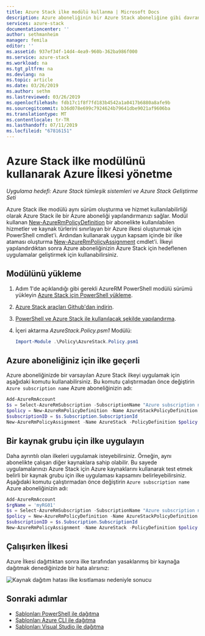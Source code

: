 ```yaml
---
title: Azure Stack ilke modülü kullanma | Microsoft Docs
description: Azure aboneliğinin bir Azure Stack aboneliğine gibi davranacak şekilde sınırlama hakkında bilgi edinin
services: azure-stack
documentationcenter: ''
author: sethmanheim
manager: femila
editor: ''
ms.assetid: 937ef34f-14d4-4ea9-960b-362ba986f000
ms.service: azure-stack
ms.workload: na
ms.tgt_pltfrm: na
ms.devlang: na
ms.topic: article
ms.date: 03/26/2019
ms.author: sethm
ms.lastreviewed: 03/26/2019
ms.openlocfilehash: fdb17c1f8f7fd183b4542a1a0417b6880a8afe9b
ms.sourcegitcommit: b36d078e699c7924624b79641dbe9021af9606ba
ms.translationtype: MT
ms.contentlocale: tr-TR
ms.lasthandoff: 07/11/2019
ms.locfileid: "67816151"
---
```

# <a name="manage-azure-policy-using-the-azure-stack-policy-module"></a>Azure Stack ilke modülünü kullanarak Azure İlkesi yönetme

*Uygulama hedefi: Azure Stack tümleşik sistemleri ve Azure Stack Geliştirme Seti*

Azure Stack ilke modülü aynı sürüm oluşturma ve hizmet kullanılabilirliği olarak Azure Stack ile bir Azure aboneliği yapılandırmanızı sağlar. Modül kullanan [New-AzureRmPolicyDefinition](/powershell/module/azurerm.resources/new-azurermpolicydefinition) bir abonelikte kullanılabilen hizmetler ve kaynak türlerini sınırlayan bir Azure ilkesi oluşturmak için PowerShell cmdlet'i. Ardından kullanarak uygun kapsam içinde bir ilke ataması oluşturma [New-AzureRmPolicyAssignment](/powershell/module/azurerm.resources/new-azurermpolicyassignment) cmdlet'i. İlkeyi yapılandırdıktan sonra Azure aboneliğinizin Azure Stack için hedeflenen uygulamalar geliştirmek için kullanabilirsiniz.

## <a name="install-the-module"></a>Modülünü yükleme

1. Adım 1'de açıklandığı gibi gerekli AzureRM PowerShell modülü sürümü yükleyin [Azure Stack için PowerShell yükleme](../operator/azure-stack-powershell-install.md).
2. [Azure Stack araçları Github'dan indirin](../operator/azure-stack-powershell-download.md).
3. [PowerShell ve Azure Stack ile kullanılacak şekilde yapılandırma](azure-stack-powershell-configure-user.md).
4. İçeri aktarma *AzureStack.Policy.psm1* Modülü:


   ```powershell
   Import-Module .\Policy\AzureStack.Policy.psm1
   ```

## <a name="apply-policy-to-azure-subscription"></a>Azure aboneliğiniz için ilke geçerli

Azure aboneliğinizde bir varsayılan Azure Stack ilkeyi uygulamak için aşağıdaki komutu kullanabilirsiniz. Bu komutu çalıştırmadan önce değiştirin `Azure subscription name` Azure aboneliğinizin adı:

```powershell
Add-AzureRmAccount
$s = Select-AzureRmSubscription -SubscriptionName "Azure subscription name"
$policy = New-AzureRmPolicyDefinition -Name AzureStackPolicyDefinition -Policy (Get-AzsPolicy)
$subscriptionID = $s.Subscription.SubscriptionId
New-AzureRmPolicyAssignment -Name AzureStack -PolicyDefinition $policy -Scope /subscriptions/$subscriptionID
```

## <a name="apply-policy-to-a-resource-group"></a>Bir kaynak grubu için ilke uygulayın

Daha ayrıntılı olan ilkeleri uygulamak isteyebilirsiniz. Örneğin, aynı abonelikte çalışan diğer kaynaklara sahip olabilir. Bu sayede uygulamalarınızı Azure Stack için Azure kaynaklarını kullanarak test etmek belirli bir kaynak grubu için ilke uygulaması kapsamını belirleyebilirsiniz. Aşağıdaki komutu çalıştırmadan önce değiştirin `Azure subscription name` Azure aboneliğinizin adı:

```powershell
Add-AzureRmAccount
$rgName = 'myRG01'
$s = Select-AzureRmSubscription -SubscriptionName "Azure subscription name"
$policy = New-AzureRmPolicyDefinition -Name AzureStackPolicyDefinition -Policy (Get-AzsPolicy)
$subscriptionID = $s.Subscription.SubscriptionId
New-AzureRmPolicyAssignment -Name AzureStack -PolicyDefinition $policy -Scope /subscriptions/$subscriptionID/resourceGroups/$rgName
```

## <a name="policy-in-action"></a>Çalışırken İlkesi

Azure İlkesi dağıttıktan sonra ilke tarafından yasaklanmış bir kaynağa dağıtmak denediğinizde bir hata alırsınız:

![Kaynak dağıtım hatası ilke kısıtlaması nedeniyle sonucu](./media/azure-stack-policy-module/image1.png)

## <a name="next-steps"></a>Sonraki adımlar

* [Şablonları PowerShell ile dağıtma](azure-stack-deploy-template-powershell.md)
* [Şablonları Azure CLI ile dağıtma](azure-stack-deploy-template-command-line.md)
* [Şablonları Visual Studio ile dağıtma](azure-stack-deploy-template-visual-studio.md)
